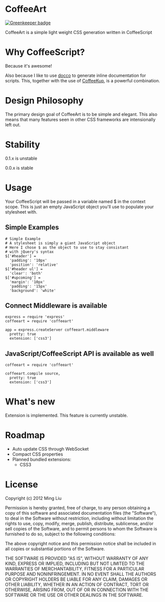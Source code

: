 
# CoffeeArt

[![Greenkeeper badge](https://badges.greenkeeper.io/ming-codes/coffeeart.svg)](https://greenkeeper.io/)

CoffeeArt is a simple light weight CSS generation written in CoffeeScript

# Why CoffeeScript?

Because it's awesome!

Also because I like to use [docco](http://jashkenas.github.com/docco/) to generate inline documentation for scripts. This, together with the use of [CoffeeKup](https://github.com/mauricemach/coffeekup), is a powerful combination.

# Design Philosophy

The primary design goal of CoffeeArt is to be simple and elegant. This also means that many features seen in other CSS frameworks are intensionally left out. 

# Stability

0.1.x is unstable

0.0.x is stable

# Usage

Your CoffeeScript will be passed in a variable named $ in the context scope. This is just an empty JavaScript object you'll use to populate your stylesheet with.

## Simple Examples

    # Simple Example
    # A stylesheet is simply a giant JavaScript object
    # Here I chose $ as the object to use to stay consistant
    # with jQuery's syntax
    $['#header'] =
      'padding': '10px'
      'position': 'relative'
    $['#header ul'] =
      'clear': 'both'
    $['#upcoming'] =
      'margin': '10px'
      'padding': '15px'
      'background': 'white'

## Connect Middleware is available

    express = require 'express'
    coffeeart = require 'coffeeart'

    app = express.createServer coffeeart.middleware
      pretty: true
      extension: ['css3']

## JavaScript/CoffeeScript API is available as well

    coffeeart = require 'coffeeart'

    coffeeart.compile source,
      pretty: true
      extension: ['css3']

# What's new

Extension is implemented. This feature is currently unstable.

# Roadmap

* Auto update CSS through WebSocket
* Compact CSS properties
* Planned bundled extensions:
    * CSS3

# License

Copyright (c) 2012 Ming Liu

Permission is hereby granted, free of charge, to any person obtaining a copy of this software and associated documentation files (the "Software"), to deal in the Software without restriction, including without limitation the rights to use, copy, modify, merge, publish, distribute, sublicense, and/or sell copies of the Software, and to permit persons to whom the Software is furnished to do so, subject to the following conditions:

The above copyright notice and this permission notice shall be included in all copies or substantial portions of the Software.

THE SOFTWARE IS PROVIDED "AS IS", WITHOUT WARRANTY OF ANY KIND, EXPRESS OR IMPLIED, INCLUDING BUT NOT LIMITED TO THE WARRANTIES OF MERCHANTABILITY, FITNESS FOR A PARTICULAR PURPOSE AND NONINFRINGEMENT. IN NO EVENT SHALL THE AUTHORS OR COPYRIGHT HOLDERS BE LIABLE FOR ANY CLAIM, DAMAGES OR OTHER LIABILITY, WHETHER IN AN ACTION OF CONTRACT, TORT OR OTHERWISE, ARISING FROM, OUT OF OR IN CONNECTION WITH THE SOFTWARE OR THE USE OR OTHER DEALINGS IN THE SOFTWARE.



<!--
## DRAFT
Problem with nesting: http://www.markdotto.com/2010/12/18/the-problem-with-nesting-css-with-less-or-sass/
-->
